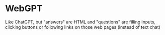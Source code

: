 # WebGPT
Like ChatGPT, but "answers" are HTML and "questions" are filling inputs, clicking buttons or following links on those web pages (instead of text chat)
